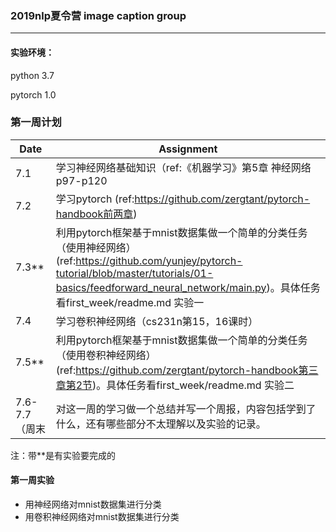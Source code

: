 ###  2019nlp夏令营 image caption group

---

#### 实验环境：

python 3.7

pytorch 1.0

### 第一周计划

| Date          | Assignment                                                   |
| ------------- | ------------------------------------------------------------ |
| 7.1           | 学习神经网络基础知识（ref:《机器学习》第5章 神经网络p97-p120 |
| 7.2           | 学习pytorch (ref:https://github.com/zergtant/pytorch-handbook前两章) |
| 7.3**         | 利用pytorch框架基于mnist数据集做一个简单的分类任务（使用神经网络）(ref:https://github.com/yunjey/pytorch-tutorial/blob/master/tutorials/01-basics/feedforward_neural_network/main.py)。具体任务看first_week/readme.md 实验一 |
| 7.4           | 学习卷积神经网络（cs231n第15，16课时）                       |
| 7.5**         | 利用pytorch框架基于mnist数据集做一个简单的分类任务（使用卷积神经网络）(ref:https://github.com/zergtant/pytorch-handbook第三章第2节)。具体任务看first_week/readme.md 实验二 |
| 7.6-7.7（周末 | 对这一周的学习做一个总结并写一个周报，内容包括学到了什么，还有哪些部分不太理解以及实验的记录。 |

注：带**是有实验要完成的

#### 第一周实验

* 用神经网络对mnist数据集进行分类
* 用卷积神经网络对mnist数据集进行分类